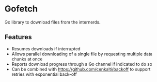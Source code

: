 # Gofetch
Go library to download files from the internerds.

## Features
* Resumes downloads if interrupted
* Allows parallel downloading of a single file by requesting multiple data chunks at once
* Reports download progress through a Go channel if indicated to do so
* Can be combined with https://github.com/cenkalti/backoff to support retries with
exponential back-off
